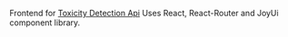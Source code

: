 Frontend for [Toxicity Detection Api](https://github.com/eduard-negescu/ToxicityDetectionApi)
Uses React, React-Router and JoyUi component library.
